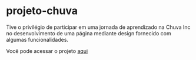 # projeto-chuva

<p>Tive o privilégio de participar em uma jornada de aprendizado na Chuva Inc no desenvolvimento de uma página mediante design fornecido com algumas funcionalidades.</p>

<p>Você pode acessar o projeto <a href="https://projeto-chuva-adryan-mendes.vercel.app/">aqui</a></p>
